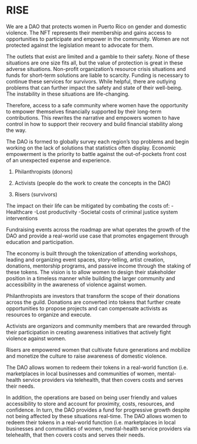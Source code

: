 # RISE
We are a DAO that protects women in Puerto Rico on gender and domestic violence. The NFT represents their membership and gains access to opportunities to participate and empower in the community. Women are not protected against the legislation meant to advocate for them. 

The outlets that exist are limited and a gamble to their safety. None of these situations are one size fits all, but the value of protection is great in these adverse situations. Non-profit organization’s resource crisis situations and funds for short-term solutions are liable to scarcity. Funding is necessary to continue these services for survivors. While helpful, there are outlying problems that can further impact the safety and state of their well-being. The instability in these situations are life-changing. 

Therefore, access to a safe community where women have the opportunity to empower themselves financially supported by their long-term contributions. This rewrites the narrative and empowers women to have control in how to support their recovery and build financial stability along the way. 

The DAO is formed to globally survey each region’s top problems and begin working on the lack of solutions that statistics often display. Economic empowerment is the priority to battle against the out-of-pockets front cost of an unexpected expense and experience. 

1. Philanthropists (donors)

2. Activists (people do the work to create the concepts in the DAO)

3. Risers (survivors)

The impact on their life can be mitigated by combating the costs of:
-Healthcare
-Lost productivity
-Societal costs of criminal justice system interventions

Fundraising events across the roadmap are what operates the growth of the DAO and provide a real-world use case that promotes engagement through education and participation. 

The economy is built through the tokenization of attending workshops, leading and organizing event spaces, story-telling, artist creation, donations, mentorship programs, and passive income through the staking of these tokens. The vision is to allow women to design their stakeholder position in a timeless manner while building the larger community and accessibility in the awareness of violence against women.  

Philanthropists are investors that transform the scope of their donations across the guild. Donations are converted into tokens that further create opportunities to propose projects and can compensate activists as resources to organize and execute.

Activists are organizors and community members that are rewarded through their participation in creating awareness initiatives that actively fight violence against women. 

Risers are empowered women that cultivate future generations and mobilize and monetize the culture to raise awareness of domestic violence.

The DAO allows women to redeem their tokens in a real-world function (i.e. marketplaces in local businesses and communities of women, mental-health service providers via telehealth, that then covers costs and serves their needs.

In addition, the operations are based on being user friendly and values accessibility to store and account for proximity, costs, resources, and confidence. In turn, the DAO provides a fund for progressive growth despite not being affected by these situations real-time. The DAO allows women to redeem their tokens in a real-world function (i.e. marketplaces in local businesses and communities of women, mental-health service providers via telehealth, that then covers costs and serves their needs.
